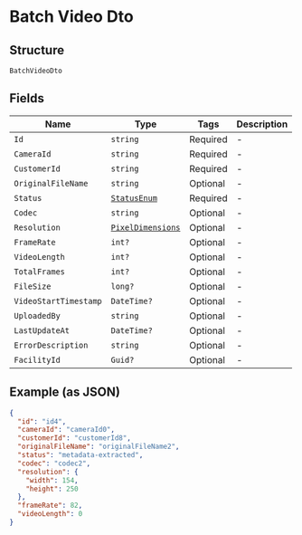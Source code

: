 
# Batch Video Dto

## Structure

`BatchVideoDto`

## Fields

| Name | Type | Tags | Description |
|  --- | --- | --- | --- |
| `Id` | `string` | Required | - |
| `CameraId` | `string` | Required | - |
| `CustomerId` | `string` | Required | - |
| `OriginalFileName` | `string` | Optional | - |
| `Status` | [`StatusEnum`](../../doc/models/status-enum.md) | Required | - |
| `Codec` | `string` | Optional | - |
| `Resolution` | [`PixelDimensions`](../../doc/models/pixel-dimensions.md) | Optional | - |
| `FrameRate` | `int?` | Optional | - |
| `VideoLength` | `int?` | Optional | - |
| `TotalFrames` | `int?` | Optional | - |
| `FileSize` | `long?` | Optional | - |
| `VideoStartTimestamp` | `DateTime?` | Optional | - |
| `UploadedBy` | `string` | Optional | - |
| `LastUpdateAt` | `DateTime?` | Optional | - |
| `ErrorDescription` | `string` | Optional | - |
| `FacilityId` | `Guid?` | Optional | - |

## Example (as JSON)

```json
{
  "id": "id4",
  "cameraId": "cameraId0",
  "customerId": "customerId8",
  "originalFileName": "originalFileName2",
  "status": "metadata-extracted",
  "codec": "codec2",
  "resolution": {
    "width": 154,
    "height": 250
  },
  "frameRate": 82,
  "videoLength": 0
}
```


